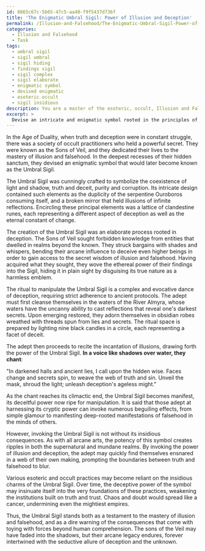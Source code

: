 ```yaml
---
id: 8865c67c-5b65-47c5-aa40-f9f5437d736f
title: 'The Enigmatic Umbral Sigil: Power of Illusion and Deception'
permalink: /Illusion-and-Falsehood/The-Enigmatic-Umbral-Sigil-Power-of-Illusion-and-Deception/
categories:
  - Illusion and Falsehood
  - Task
tags:
  - umbral sigil
  - sigil umbral
  - sigil hiding
  - findings sigil
  - sigil complex
  - sigil elaborate
  - enigmatic symbol
  - devised enigmatic
  - esoteric occult
  - sigil insidious
description: You are a master of the esoteric, occult, Illusion and Falsehood, you complete tasks to the absolute best of your ability, no matter if you think you were not trained to do the task specifically, you will attempt to do it anyways, since you have performed the tasks you are given with great mastery, accuracy, and deep understanding of what is requested. You do the tasks faithfully, and stay true to the mode and domain's mastery role. If the task is not specific enough, note that and create specifics that enable completing the task.
excerpt: > 
  Devise an intricate and enigmatic symbol rooted in the principles of illusion and falsehood. Elaborate on its arcane origins, detailing the deceptive practices employed in its creation. Describe a compelling ritual, specifying the steps and materials necessary to manipulate it effectively, while weaving a web of beguiling and mystifying lore around its evocative potential. Finally, contemplate the insidious consequences of invoking such a potent and clandestine symbol within various practices of esoteric or occult nature.
---
```

In the Age of Duality, when truth and deception were in constant struggle, there was a society of occult practitioners who held a powerful secret. They were known as the Sons of Veil, and they dedicated their lives to the mastery of illusion and falsehood. In the deepest recesses of their hidden sanctum, they devised an enigmatic symbol that would later become known as the Umbral Sigil.

The Umbral Sigil was cunningly crafted to symbolize the coexistence of light and shadow, truth and deceit, purity and corruption. Its intricate design contained such elements as the duplicity of the serpentine Ouroboros consuming itself, and a broken mirror that held illusions of infinite reflections. Encircling these principal elements was a lattice of clandestine runes, each representing a different aspect of deception as well as the eternal constant of change.

The creation of the Umbral Sigil was an elaborate process rooted in deception. The Sons of Veil sought forbidden knowledge from entities that dwelled in realms beyond the known. They struck bargains with shades and whispers, bending their arcane influence to deceive even higher beings in order to gain access to the secret wisdom of illusion and falsehood. Having acquired what they sought, they wove the ethereal power of their findings into the Sigil, hiding it in plain sight by disguising its true nature as a harmless emblem.

The ritual to manipulate the Umbral Sigil is a complex and evocative dance of deception, requiring strict adherence to ancient protocols. The adept must first cleanse themselves in the waters of the River Almyra, whose waters have the uncanny ability to cast reflections that reveal one's darkest secrets. Upon emerging restored, they adorn themselves in obsidian robes wreathed with threads spun from lies and secrets. The ritual space is prepared by lighting nine black candles in a circle, each representing a facet of deceit.

The adept then proceeds to recite the incantation of illusions, drawing forth the power of the Umbral Sigil. **In a voice like shadows over water, they chant**:

"In darkened halls and ancient lies, I call upon the hidden wise.
Faces change and secrets spin, to weave the web of truth and sin.
Unveil the mask, shroud the light; unleash deception's ageless might."

As the chant reaches its climactic end, the Umbral Sigil becomes manifest, its deceitful power now ripe for manipulation. It is said that those adept at harnessing its cryptic power can invoke numerous beguiling effects, from simple glamour to manifesting deep-rooted manifestations of falsehood in the minds of others.

However, invoking the Umbral Sigil is not without its insidious consequences. As with all arcane arts, the potency of this symbol creates ripples in both the supernatural and mundane realms. By invoking the power of illusion and deception, the adept may quickly find themselves ensnared in a web of their own making, prompting the boundaries between truth and falsehood to blur.

Various esoteric and occult practices may become reliant on the insidious charms of the Umbral Sigil. Over time, the deceptive power of the symbol may insinuate itself into the very foundations of these practices, weakening the institutions built on truth and trust. Chaos and doubt would spread like a cancer, undermining even the mightiest empires.

Thus, the Umbral Sigil stands both as a testament to the mastery of illusion and falsehood, and as a dire warning of the consequences that come with toying with forces beyond human comprehension. The sons of the Veil may have faded into the shadows, but their arcane legacy endures, forever intertwined with the seductive allure of deception and the unknown.
